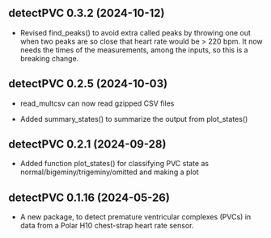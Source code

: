 ## detectPVC 0.3.2 (2024-10-12)

- Revised find_peaks() to avoid extra called peaks by throwing one out
  when two peaks are so close that heart rate would be > 220 bpm.
  It now needs the times of the measurements, among the inputs, so
  this is a breaking change.


## detectPVC 0.2.5 (2024-10-03)

- read_multcsv can now read gzipped CSV files

- Added summary_states() to summarize the output from plot_states()


## detectPVC 0.2.1 (2024-09-28)

- Added function plot_states() for classifying PVC state as
  normal/bigeminy/trigeminy/omitted and making a plot


## detectPVC 0.1.16 (2024-05-26)

- A new package, to detect premature ventricular complexes (PVCs) in
  data from a Polar H10 chest-strap heart rate sensor.
